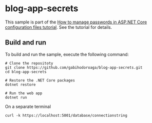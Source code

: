# blog-app-secrets
This sample is part of the [How to manage passwords in ASP.NET Core configuration files tutorial](https://hodo.ro/posts/ost-05-aspnetcore-app-secrets/). See the tutorial for details.

## Build and run

To build and run the sample, execute the following command:

```console
# Clone the repositoty
git clone https://github.com/gabihodoroaga/blog-app-secrets.git
cd blog-app-secrets

# Restore the .NET Core packages
dotnet restore

# Run the web app
dotnet run

```

On a separate terminal
```console
curl -k https://localhost:5001/database/connectionstring
```
